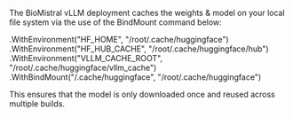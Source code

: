 The BioMistral vLLM deployment caches the weights & model on your local file system via the use of
the BindMount command below:

.WithEnvironment("HF_HOME", "/root/.cache/huggingface")
.WithEnvironment("HF_HUB_CACHE", "/root/.cache/huggingface/hub")
.WithEnvironment("VLLM_CACHE_ROOT", "/root/.cache/huggingface/vllm_cache")
.WithBindMount("/.cache/huggingface", "/root/.cache/huggingface")

This ensures that the model is only downloaded once and reused across multiple builds.